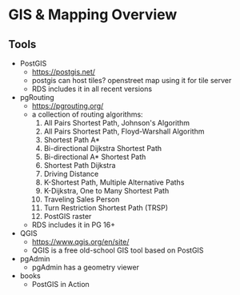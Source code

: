 # GIS & Mapping Overview

## Tools

* PostGIS
	* https://postgis.net/
	* postgis can host tiles? openstreet map using it for tile server
    * RDS includes it in all recent versions
* pgRouting
	* https://pgrouting.org/
	* a collection of routing algorithms:
		1. All Pairs Shortest Path, Johnson's Algorithm
		1. All Pairs Shortest Path, Floyd-Warshall Algorithm
		1. Shortest Path A*
		1. Bi-directional Dijkstra Shortest Path
		1. Bi-directional A* Shortest Path
		1. Shortest Path Dijkstra
		1. Driving Distance
		1. K-Shortest Path, Multiple Alternative Paths
		1. K-Dijkstra, One to Many Shortest Path
		1. Traveling Sales Person
		1. Turn Restriction Shortest Path (TRSP)
		1. PostGIS raster
    * RDS includes it in PG 16+
* QGIS
	* https://www.qgis.org/en/site/
	* QGIS is a free old-school GIS tool based on PostGIS
* pgAdmin
	* pgAdmin has a geometry viewer
* books
   * PostGIS in Action